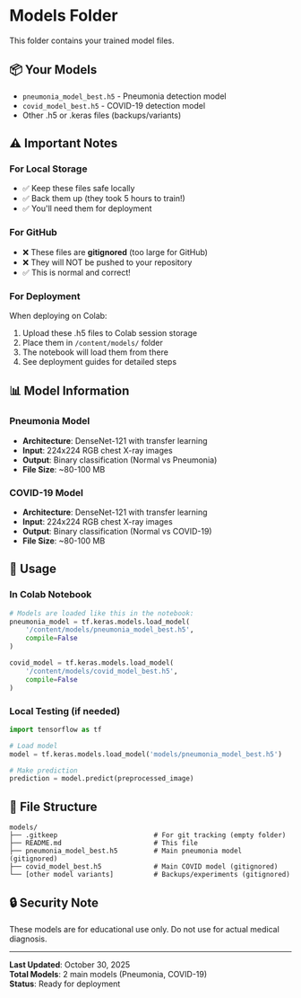 # Models Folder

This folder contains your trained model files.

## 📦 Your Models

- `pneumonia_model_best.h5` - Pneumonia detection model
- `covid_model_best.h5` - COVID-19 detection model
- Other .h5 or .keras files (backups/variants)

## ⚠️ Important Notes

### For Local Storage
- ✅ Keep these files safe locally
- ✅ Back them up (they took 5 hours to train!)
- ✅ You'll need them for deployment

### For GitHub
- ❌ These files are **gitignored** (too large for GitHub)
- ❌ They will NOT be pushed to your repository
- ✅ This is normal and correct!

### For Deployment
When deploying on Colab:
1. Upload these .h5 files to Colab session storage
2. Place them in `/content/models/` folder
3. The notebook will load them from there
4. See deployment guides for detailed steps

## 📊 Model Information

### Pneumonia Model
- **Architecture**: DenseNet-121 with transfer learning
- **Input**: 224x224 RGB chest X-ray images
- **Output**: Binary classification (Normal vs Pneumonia)
- **File Size**: ~80-100 MB

### COVID-19 Model
- **Architecture**: DenseNet-121 with transfer learning
- **Input**: 224x224 RGB chest X-ray images
- **Output**: Binary classification (Normal vs COVID-19)
- **File Size**: ~80-100 MB

## 🚀 Usage

### In Colab Notebook
```python
# Models are loaded like this in the notebook:
pneumonia_model = tf.keras.models.load_model(
    '/content/models/pneumonia_model_best.h5',
    compile=False
)

covid_model = tf.keras.models.load_model(
    '/content/models/covid_model_best.h5',
    compile=False
)
```

### Local Testing (if needed)
```python
import tensorflow as tf

# Load model
model = tf.keras.models.load_model('models/pneumonia_model_best.h5')

# Make prediction
prediction = model.predict(preprocessed_image)
```

## 📁 File Structure

```
models/
├── .gitkeep                        # For git tracking (empty folder)
├── README.md                       # This file
├── pneumonia_model_best.h5         # Main pneumonia model (gitignored)
├── covid_model_best.h5             # Main COVID model (gitignored)
└── [other model variants]          # Backups/experiments (gitignored)
```

## 🔒 Security Note

These models are for educational use only. Do not use for actual medical diagnosis.

---

**Last Updated**: October 30, 2025  
**Total Models**: 2 main models (Pneumonia, COVID-19)  
**Status**: Ready for deployment
